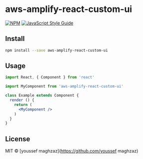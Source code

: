 # aws-amplify-react-custom-ui

> 

[![NPM](https://img.shields.io/npm/v/aws-amplify-react-custom-ui.svg)](https://www.npmjs.com/package/aws-amplify-react-custom-ui) [![JavaScript Style Guide](https://img.shields.io/badge/code_style-standard-brightgreen.svg)](https://standardjs.com)

## Install

```bash
npm install --save aws-amplify-react-custom-ui
```

## Usage

```jsx
import React, { Component } from 'react'

import MyComponent from 'aws-amplify-react-custom-ui'

class Example extends Component {
  render () {
    return (
      <MyComponent />
    )
  }
}
```

## License

MIT © [youssef maghzaz](https://github.com/youssef maghzaz)
